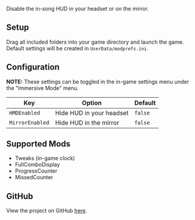 Disable the in-song HUD in your headset or on the mirror.

## Setup
Drag all included folders into your game directory and launch the game. Default settings will be created in `UserData/modprefs.ini`.

## Configuration
**NOTE:** These settings can be toggled in the in-game settings menu under the "Immersive Mode" menu.

| Key | Option | Default |
| - | - | - |
| `HMDEnabled` | Hide HUD in your headset | `false` |
| `MirrorEnabled` | Hide HUD in the mirror | `false` |

## Supported Mods
* Tweaks (in-game clock)
* FullComboDisplay
* ProgressCounter
* MissedCounter

## GitHub
View the project on GitHub [here](https://github.com/bigfoott/ImmersiveMode).